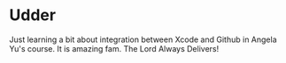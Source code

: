 # Udder
Just learning a  bit about integration between Xcode and Github in Angela Yu's course.
It is amazing fam.
The Lord Always Delivers!
